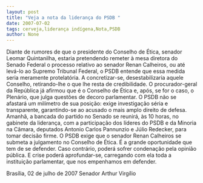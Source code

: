 ```yaml
---
layout: post
title: "Veja a nota da liderança do PSDB "
date: 2007-07-02
tags: cerveja,liderança indígena,Nota,PSDB
author: None
---
```

Diante de rumores de que o presidente do Conselho de &Eacute;tica, senador Leomar Quintanilha, estaria pretendendo remeter &agrave; mesa diretora do Senado Federal o processo relativo ao senador Renan Calheiros, ou at&eacute; lev&aacute;-lo ao Supremo Tribunal Federal, o PSDB entende que essa medida seria meramente protelat&oacute;ria. A concretizar-se, desestabilizaria aquele Conselho, retirando-lhe o que lhe resta de credibilidade. O procurador-geral da Rep&uacute;blica j&aacute; afirmou que &eacute; o Conselho de &Eacute;tica e, ap&oacute;s, se for o caso, o Plen&aacute;rio, que julga quest&otilde;es de decoro parlamentar. O PSDB n&atilde;o se afastar&aacute; um mil&iacute;metro de sua posi&ccedil;&atilde;o: exige investiga&ccedil;&atilde;o s&eacute;ria e transparente, garantindo-se ao acusado o mais amplo direito de defesa. Amanh&atilde;, a bancada do partido no Senado se reunir&aacute;, &agrave;s 10 horas, no gabinete da lideran&ccedil;a, com a participa&ccedil;&atilde;o dos l&iacute;deres do PSDB e da Minoria na C&acirc;mara, deputados Antonio Carlos Pannunzio e J&uacute;lio Redecker, para tomar decis&atilde;o firme. O PSDB exige que o senador Renan Calheiros se submeta a julgamento no Conselho de &Eacute;tica. &Eacute; a grande oportunidade que tem de se defender. Caso contr&aacute;rio, poder&aacute; sofrer condena&ccedil;&atilde;o pela opini&atilde;o p&uacute;blica. E crise poder&aacute; aprofundar-se, carregando com ela toda a institui&ccedil;&atilde;o parlamentar, que nos empenhamos em defender. 

Bras&iacute;lia, 02 de julho de 2007 
Senador Arthur Virg&iacute;lio
 